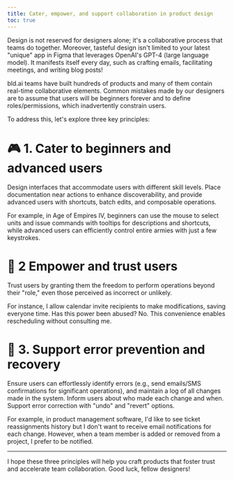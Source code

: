 ```yaml
---
title: Cater, empower, and support collaboration in product design
toc: true
---
```


Design is not reserved for designers alone; it's a collaborative process that teams do together. Moreover, tasteful design isn't limited to your latest "unique" app in Figma that leverages OpenAI's GPT-4 (large language model). It manifests itself every day, such as crafting emails, facilitating meetings, and writing blog posts!

bld.ai teams have built hundreds of products and many of them contain real-time collaborative elements. Common mistakes made by our designers are to assume that users will be beginners forever and to define roles/permissions, which inadvertently constrain users.

To address this, let's explore three key principles:

# 🎮 1. Cater to beginners and advanced users

Design interfaces that accommodate users with different skill levels.
Place documentation near actions to enhance discoverability, and provide advanced users with shortcuts, batch edits, and composable operations.

For example, in Age of Empires IV, beginners can use the mouse to select units and issue commands with tooltips for descriptions and shortcuts, while advanced users can efficiently control entire armies with just a few keystrokes.

# 🚀 2 Empower and trust users

Trust users by granting them the freedom to perform operations beyond their "role," even those perceived as incorrect or unlikely.

For instance, I allow calendar invite recipients to make modifications, saving everyone time. Has this power been abused? No. This convenience enables rescheduling without consulting me.

# 🔧 3. Support error prevention and recovery

Ensure users can effortlessly identify errors (e.g., send emails/SMS confirmations for significant operations), and maintain a log of all changes made in the system.
Inform users about who made each change and when.
Support error correction with "undo" and "revert" options.

For example, in product management software, I'd like to see ticket reassignments history but I don't want to receive email notifications for each change.
However, when a team member is added or removed from a project, I prefer to be notified.

---

I hope these three principles will help you craft products that foster trust and accelerate team collaboration. Good luck, fellow designers!
